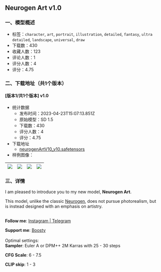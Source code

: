 ## Neurogen Art v1.0
### 一、模型概述

- 标签：`character`, `art`, `portrait`, `illustration`, `detailed`, `fantasy`, `ultra detailed`, `landscape`, `universal`, `draw`
- 下载数：430
- 收藏人数：123
- 评论人数：1
- 评分人数：4
- 评分：4.75

### 二、下载地址（共1个版本）

#### [版本1/共1个版本] v1.0

- 统计数据
  - 发布时间：2023-04-23T15:07:13.851Z
  - 原始模型：SD 1.5
  - 下载数：430
  - 评分人数：4
  - 评分：4.75
- 下载地址
  - [neurogenArtV10_v10.safetensors](https://civitai.com/api/download/models/53279)
- 样例图像：

| <img src="https://image.civitai.com/xG1nkqKTMzGDvpLrqFT7WA/ef02cb50-e5b6-4920-e5a9-c3abcda96000/width=450/576025.jpeg" /> | <img src="https://image.civitai.com/xG1nkqKTMzGDvpLrqFT7WA/a3a3c828-ecc5-4bbf-fef5-443f06ccc100/width=450/576020.jpeg" /> | <img src="https://image.civitai.com/xG1nkqKTMzGDvpLrqFT7WA/ab391013-6a4d-4c37-9540-484884306c00/width=450/576019.jpeg" /> | <img src="https://image.civitai.com/xG1nkqKTMzGDvpLrqFT7WA/32dd225b-33f9-45a2-0c39-2ddf26538400/width=450/576018.jpeg" /> |
| ---- | ---- | ---- | ---- |


### 三、详情
<p>I am pleased to introduce you to my new model, <strong>Neurogen Art</strong>.</p><p>This model, unlike the classic <a rel="ugc" href="https://civitai.com/models/21616/neurogen-v11">Neurogen</a>, does not pursue photorealism, but is instead designed with an emphasis on artistry.</p><p><br /><strong>Follow me</strong>: <a target="_blank" rel="ugc" href="https://www.instagram.com/neurogenerated">Instagram | </a><a target="_blank" rel="ugc" href="https://t.me/neurogenerated">Telegram</a></p><p><strong>Support me</strong>: <a target="_blank" rel="ugc" href="https://boosty.to/em1t">Boosty</a><br /><br />Optimal settings:<br /><strong>Sampler</strong>: Euler A or DPM++ 2M Karras with 25 - 30 steps</p><p><strong>CFG Scale</strong>: 6 - 7.5</p><p><strong>CLIP skip</strong>: 1 - 3</p>